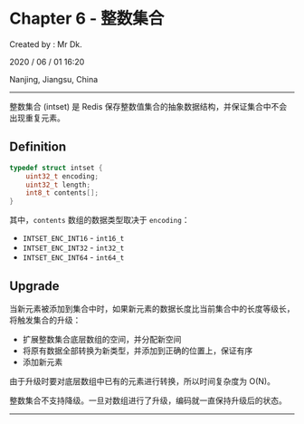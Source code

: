 # Chapter 6 - 整数集合

Created by : Mr Dk.

2020 / 06 / 01 16:20

Nanjing, Jiangsu, China

---

整数集合 (intset) 是 Redis 保存整数值集合的抽象数据结构，并保证集合中不会出现重复元素。

## Definition

```c
typedef struct intset {
    uint32_t encoding;
    uint32_t length;
    int8_t contents[];
}
```

其中，`contents` 数组的数据类型取决于 `encoding`：

* `INTSET_ENC_INT16` - `int16_t`
* `INTSET_ENC_INT32` - `int32_t`
* `INTSET_ENC_INT64` - `int64_t`

## Upgrade

当新元素被添加到集合中时，如果新元素的数据长度比当前集合中的长度等级长，将触发集合的升级：

* 扩展整数集合底层数组的空间，并分配新空间
* 将原有数据全部转换为新类型，并添加到正确的位置上，保证有序
* 添加新元素

由于升级时要对底层数组中已有的元素进行转换，所以时间复杂度为 O(N)。

整数集合不支持降级。一旦对数组进行了升级，编码就一直保持升级后的状态。

---

